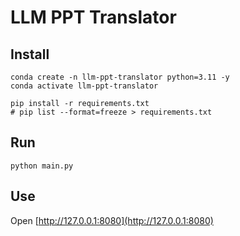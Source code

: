 # LLM PPT Translator

## Install

```
conda create -n llm-ppt-translator python=3.11 -y
conda activate llm-ppt-translator
```

```
pip install -r requirements.txt
# pip list --format=freeze > requirements.txt
```

## Run

```
python main.py
```

## Use

Open [http://127.0.0.1:8080](http://127.0.0.1:8080)